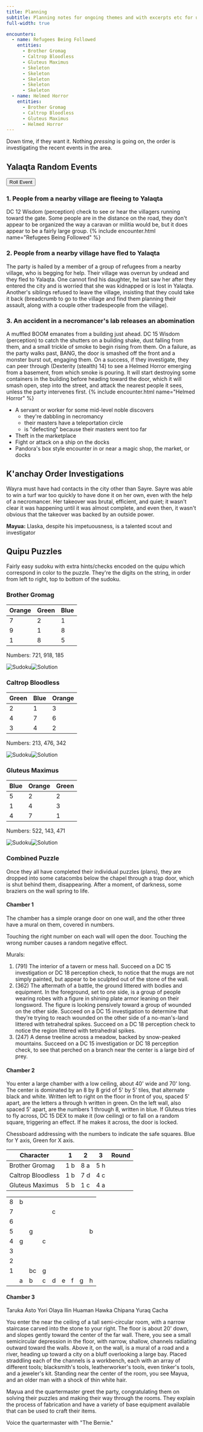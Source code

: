 ```yaml
---
title: Planning
subtitle: Planning notes for ongoing themes and with excerpts etc for upcoming sessions
full-width: true

encounters:
  - name: Refugees Being Followed
    entities:
      - Brother Gromag
      - Caltrop Bloodless
      - Gluteus Maximus
      - Skeleton
      - Skeleton
      - Skeleton
      - Skeleton
      - Skeleton
  - name: Helmed Horror
    entities:
      - Brother Gromag
      - Caltrop Bloodless
      - Gluteus Maximus
      - Helmed Horror
---
```


Down time, if they want it.  Nothing _pressing_ is going on, the order is investigating the recent events in the area.

## Yalaqta Random Events
<button id="YalaqtaRandomEvents" onclick="this.innerHTML = 'Event ' + roll(10, 0);">Roll Event</button>

### 1. People from a nearby village are fleeing to Yalaqta
DC 12 Wisdom (perception) check to see or hear the villagers running toward the gate.  Some people are in the distance on the road, they don't appear to be organized the way a caravan or militia would be, but it does appear to be a fairly large group.
{% include encounter.html name="Refugees Being Followed" %}

### 2. People from a nearby village have fled to Yalaqta
The party is hailed by a member of a group of refugees from a nearby village, who is begging for help.  Their village was overrun by undead and they fled to Yalaqta.  One cannot find his daughter, he last saw her after they entered the city and is worried that she was kidnapped or is lost in Yalaqta.  Another's siblings refused to leave the village, insisting that they could take it back (breadcrumb to go to the village and find them planning their assault, along with a couple other tradespeople from the village).

### 3. An accident in a necromancer's lab releases an abomination
A muffled BOOM emanates from a building just ahead.  DC 15 Wisdom (perception) to catch the shutters on a building shake, dust falling from them, and a small trickle of smoke to begin rising from them.  On a failure, as the party walks past, BANG, the door is smashed off the front and a monster burst out, engaging them.  On a success, if they investigate, they can peer through (Dexterity (stealth) 14) to see a Helmed Horror emerging from a basement, from which smoke is pouring.  It will start destroying some containers in the building before heading toward the door, which it will smash open, step into the street, and attack the nearest people it sees, unless the party intervenes first.
{% include encounter.html name="Helmed Horror" %}

- A servant or worker for some mid-level noble discovers
  - they're dabbling in necromancy
  - their masters have a teleportation circle
  - is "defecting" because their masters went too far
- Theft in the marketplace
- Fight or attack on a ship on the docks
- Pandora's box style encounter in or near a magic shop, the market, or docks


## K'anchay Order Investigations

Wayra must have had contacts in the city other than Sayre.  Sayre was able to win a turf war too quickly to have done it on her own, even with the help of a necromancer.  Her takeover was brutal, efficient, and quiet; it wasn't clear it was happening until it was almost complete, and even then, it wasn't obvious that the takeover was backed by an outside power.

**Mayua:** Llaska, despite his impetuousness, is a talented scout and investigator



## Quipu Puzzles
Fairly easy sudoku with extra hints/checks encoded on the quipu which correspond in color to the puzzle.  They're the digits on the string, in order from left to right, top to bottom of the sudoku.

### Brother Gromag

| Orange | Green | Blue |
|--------|-------|------|
|    7   |   2   |   1  |
|    9   |   1   |   8  |
|    1   |   8   |   5  |

Numbers: 721, 918, 185

![Sudoku](assets/img/gromag-sudoku.png)![Solution](assets/img/gromag-sudoku-solution.png)


### Caltrop Bloodless

| Green | Blue | Orange |
|-------|------|--------|
|   2   |   1  |    3   |
|   4   |   7  |    6   |
|   3   |   4  |    2   |

Numbers: 213, 476, 342

![Sudoku](assets/img/caltrop-sudoku.png)![Solution](assets/img/caltrop-sudoku-solution.png)


### Gluteus Maximus

| Blue | Orange | Green |
|------|--------|-------|
|   5  |    2   |   2   |
|   1  |    4   |   3   |
|   4  |    7   |   1   |

Numbers: 522, 143, 471

![Sudoku](assets/img/gluteus-sudoku.png)![Solution](assets/img/gluteus-sudoku-solution.png)



### Combined Puzzle

Once they all have completed their individual puzzles (plans), they are dropped into some catacombs below the chapel through a trap door, which is shut behind them, disappearing.  After a moment, of darkness, some braziers on the wall spring to life.

#### Chamber 1

The chamber has a simple orange door on one wall, and the other three have a mural on them, covered in numbers.

Touching the right number on each wall will open the door.  Touching the wrong number causes a random negative effect.

Murals:
1. (791) The interior of a tavern or mess hall.  Succeed on a DC 15 investigation or DC 18 perception check, to notice that the mugs are not simply painted, but appear to be sculpted out of the stone of the wall.
2. (362) The aftermath of a battle, the ground littered with bodies and equipment.  In the foreground, set to one side, is a group of people wearing robes with a figure in shining plate armor leaning on their longsword.  The figure is looking pensively toward a group of wounded on the other side.  Succeed on a DC 15 investigation to determine that they're trying to reach wounded on the other side of a no-man's-land littered with tetrahedral spikes.  Succeed on a DC 18 perception check to notice the region littered with tetrahedral spikes.
3. (247) A dense treeline across a meadow, backed by snow-peaked mountains.  Succeed on a DC 15 investigation or DC 18 perception check, to see that perched on a branch near the center is a large bird of prey.


#### Chamber 2

You enter a large chamber with a low ceiling, about 40' wide and 70' long.  The center is dominated by an 8 by 8 grid of 5' by 5' tiles, that alternate black and white.  Written left to right on the floor in front of you, spaced 5' apart, are the letters a through h written in green.  On the left wall, also spaced 5' apart, are the numbers 1 through 8, written in blue.  If Gluteus tries to fly across, DC 15 DEX to make it (low ceiling) or to fall on a random square, triggering an effect.  If he makes it across, the door is locked.

Chessboard addressing with the numbers to indicate the safe squares.  Blue for Y axis, Green for X axis.

|         Character |  1  |  2  |  3  | Round
|-------------------|-----|-----|-----|-------
|    Brother Gromag | 1 b | 8 a | 5 h |
| Caltrop Bloodless | 1 b | 7 d | 4 c |
|   Gluteus Maximus | 5 b | 1 c | 4 a |

|   |   |   |   |   |   |   |   |   |
|---|---|---|---|---|---|---|---|---|
| 8 | b |   |   |   |   |   |   |   |
| 7 |   |   |   | c |   |   |   |   |
| 6 |   |   |   |   |   |   |   |   |
| 5 |   | g |   |   |   |   |   | b |
| 4 | g |   | c |   |   |   |   |   |
| 3 |   |   |   |   |   |   |   |   |
| 2 |   |   |   |   |   |   |   |   |
| 1 |   | bc| g |   |   |   |   |   |
|   | a | b | c | d | e | f | g | h |


#### Chamber 3

Taruka Asto
Yori Olaya
Ilin Huaman
Hawka Chipana
Yuraq Cacha

You enter the near the ceiling of a tall semi-circular room, with a narrow staircase carved into the stone to your right.  The floor is about 20' down, and slopes gently toward the center of the far wall.  There, you see a small semicircular depression in the floor, with narrow, shallow, channels radiating outward toward the walls.  Above it, on the wall, is a mural of a road and a river, heading up toward a city on a bluff overlooking a large bay.  Placed straddling each of the channels is a workbench, each with an array of different tools; blacksmith's tools, leatherworker's tools, even tinker's tools, and a jeweler's kit.  Standing near the center of the room, you see Mayua, and an older man with a shock of thin white hair.

Mayua and the quartermaster greet the party, congratulating them on solving their puzzles and making their way through the rooms.  They explain the process of fabrication and have a variety of base equipment available that can be used to craft their items.

Voice the quartermaster with "The Bernie."

